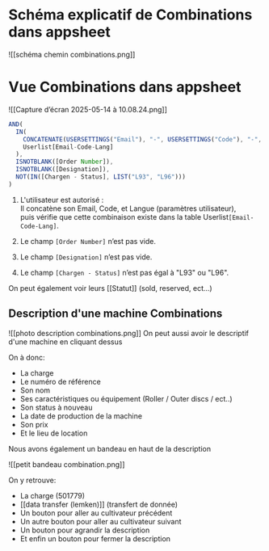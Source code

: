 # Schéma explicatif de Combinations dans appsheet
![[schéma chemin combinations.png]]
# Vue Combinations dans appsheet
![[Capture d’écran 2025-05-14 à 10.08.24.png]]
~~~ javascript
AND(
  IN(
    CONCATENATE(USERSETTINGS("Email"), "-", USERSETTINGS("Code"), "-", USERSETTINGS("Sprache")),
    Userlist[Email-Code-Lang]
  ),
  ISNOTBLANK([Order Number]),
  ISNOTBLANK([Designation]),
  NOT(IN([Chargen - Status], LIST("L93", "L96")))
)
~~~

1. L'utilisateur est autorisé :  
    Il concatène son Email, Code, et Langue (paramètres utilisateur),  
    puis vérifie que cette combinaison existe dans la table Userlist`[Email-Code-Lang]`.
2. Le champ `[Order Number]` n’est pas vide. 
    
3. Le champ `[Designation]` n’est pas vide.
    
4. Le champ `[Chargen - Status]` n’est pas égal à "L93" ou "L96".

 On peut également voir leurs [[Statut]] (sold, reserved, ect...)

## Description d'une machine Combinations
![[photo description combinations.png]]
On peut aussi avoir le descriptif d'une machine en cliquant dessus

On à donc:
- La charge 
- Le numéro de référence
- Son nom
- Ses caractéristiques ou équipement (Roller / Outer discs / ect..)
- Son status à nouveau
- La date de production de la machine
- Son prix
- Et le lieu de location

Nous avons également un bandeau en haut de la description

![[petit bandeau combination.png]]

On y retrouve:
- La charge (501779)
- [[data transfer (lemken)]] (transfert de donnée) 
- Un bouton pour aller au cultivateur précédent
- Un autre bouton pour aller au cultivateur suivant
- Un bouton pour agrandir la description 
- Et enfin un bouton pour fermer la description
